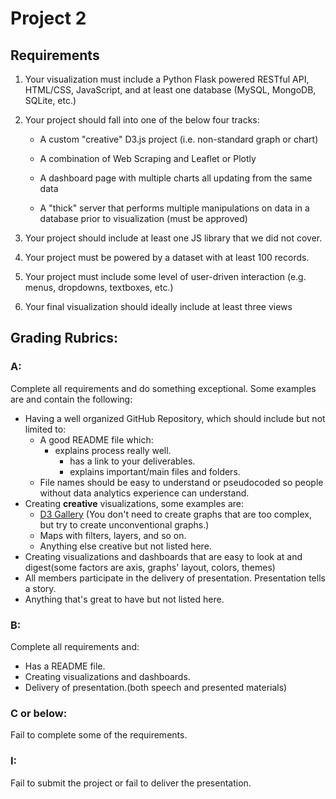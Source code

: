 # Project 2

## Requirements

1. Your visualization must include a Python Flask powered RESTful API, HTML/CSS, JavaScript, and at least one database (MySQL, MongoDB, SQLite, etc.)

1. Your project should fall into one of the below four tracks: 
	* A custom "creative" D3.js project (i.e. non-standard graph or chart)

	* A combination of Web Scraping and Leaflet or Plotly

	* A dashboard page with multiple charts all updating from the same data

	* A "thick" server that performs multiple manipulations on data in a database prior to visualization (must be approved)

3. Your project should include at least one JS library that we did not cover.

4. Your project must be powered by a dataset with at least 100 records.

5. Your project must include some level of user-driven interaction (e.g. menus, dropdowns, textboxes, etc.)

6. Your final visualization should ideally include at least three views

## Grading Rubrics:

### A:
Complete all requirements and do something exceptional. Some examples are and contain the following:
* Having a well organized GitHub Repository, which should include but not limited to:
    * A good README file which:
  	  * explains process really well.
        * has a link to your deliverables.
        * explains important/main files and folders. 
    * File names should be easy to understand or pseudocoded so people without data analytics experience can understand. 
* Creating **creative** visualizations, some examples are:  
    * [D3 Gallery](https://github.com/d3/d3/wiki/Gallery) \(You don't need to create graphs that are too complex, but try to create unconventional graphs.\)
    * Maps with filters, layers, and so on.
    * Anything else creative but not listed here.
* Creating visualizations and dashboards that are easy to look at and digest(some factors are axis, graphs' layout, colors, themes)
* All members participate in the delivery of presentation. Presentation tells a story.
* Anything that's great to have but not listed here.

### B: 

Complete all requirements and:
* Has a README file.
* Creating visualizations and dashboards.
* Delivery of presentation.(both speech and presented materials)

### C or below:
Fail to complete some of the requirements.

### I:
Fail to submit the project or fail to deliver the presentation.
